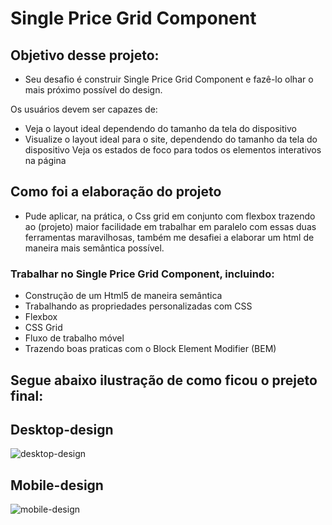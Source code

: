# Single Price Grid Component

## Objetivo desse projeto:

* Seu desafio é construir Single Price Grid Component e fazê-lo olhar o mais próximo possível do design.

Os usuários devem ser capazes de:

* Veja o layout ideal dependendo do tamanho da tela do dispositivo
* Visualize o layout ideal para o site, dependendo do tamanho da tela do dispositivo
Veja os estados de foco para todos os elementos interativos na página

## Como foi a elaboração do projeto
 * Pude aplicar, na prática, o Css grid em conjunto com flexbox  trazendo ao (projeto) maior facilidade em trabalhar em paralelo com essas duas ferramentas maravilhosas, também me desafiei a   elaborar um html de maneira mais semântica possível.
  
 ### Trabalhar no Single Price Grid Component, incluindo:

 * Construção de um Html5 de maneira semântica
 * Trabalhando as propriedades personalizadas com CSS
 * Flexbox 
 * CSS Grid
 * Fluxo de trabalho móvel
 * Trazendo boas praticas com o Block Element Modifier (BEM)
## Segue abaixo ilustração de como ficou o prejeto final: 
## Desktop-design 
![desktop-design](https://user-images.githubusercontent.com/96561261/191845934-3859df61-4bd0-4c8b-a244-e80e8bfa9ec0.png)
## Mobile-design 
![mobile-design](https://user-images.githubusercontent.com/96561261/191845939-980d764f-58df-4c7e-a40c-148d452e0506.png)

  

